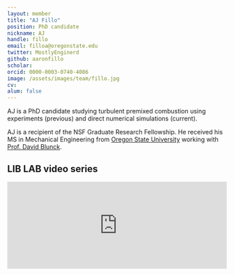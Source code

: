 ```yaml
---
layout: member
title: "AJ Fillo"
position: PhD candidate
nickname: AJ
handle: fillo
email: filloa@oregonstate.edu
twitter: MostlyEnginerd
github: aaronfillo
scholar:
orcid: 0000-0003-0740-4086
image: /assets/images/team/fillo.jpg
cv:
alum: false
---
```

AJ is a PhD candidate studying turbulent premixed combustion using experiments (previous) and direct numerical simulations (current).

AJ is a recipient of the NSF Graduate Research Fellowship. He received his MS in Mechanical Engineering from [Oregon State University] working with [Prof. David Blunck](http://research.engr.oregonstate.edu/blunckgroup/).

## LIB LAB video series

<iframe src="https://www.youtube.com/embed/H96Xr0Efelk" frameborder="0" style="width:100%;height:200;" allowfullscreen></iframe>

[Oregon State University]: http://oregonstate.edu/
[School of Mechanical, Industrial, and Manufacturing Engineering]: http://mime.oregonstate.edu
